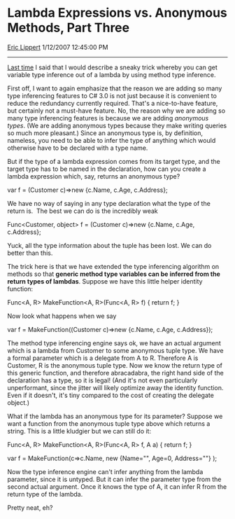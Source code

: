 # Lambda Expressions vs. Anonymous Methods, Part Three

[Eric Lippert](https://social.msdn.microsoft.com/profile/Eric%20Lippert) 1/12/2007 12:45:00 PM

-----

[Last time](http://blogs.msdn.com/ericlippert/archive/2007/01/11/lambda-expressions-vs-anonymous-methods-part-two.aspx) I said that I would describe a sneaky trick whereby you can get variable type inference out of a lambda by using method type inference.

First off, I want to again emphasize that the reason we are adding so many type inferencing features to C\# 3.0 is not just because it is convenient to reduce the redundancy currently required. That's a nice-to-have feature, but certainly not a must-have feature. No, the reason why we are adding so many type inferencing features is because we are adding *anonymous types*. (We are adding anonymous types because they make writing queries so much more pleasant.) Since an anonymous type is, by definition, nameless, you need to be able to infer the type of anything which would otherwise have to be declared with a type name.

But if the type of a lambda expression comes from its target type, and the target type has to be named in the declaration, how can you create a lambda expression which, say, returns an anonymous type?

var f = (Customer c)=\>new {c.Name, c.Age, c.Address};

We have no way of saying in any type declaration what the type of the return is.  The best we can do is the incredibly weak

Func\<Customer, object\> f = (Customer c)=\>new {c.Name, c.Age, c.Address};

Yuck, all the type information about the tuple has been lost. We can do better than this.

The trick here is that we have extended the type inferencing algorithm on methods so that **generic method type variables can be inferred from the return types of lambdas**. Suppose we have this little helper identity function:

Func\<A, R\> MakeFunction\<A, R\>(Func\<A, R\> f) { return f; }

Now look what happens when we say

var f = MakeFunction((Customer c)=\>new {c.Name, c.Age, c.Address});

The method type inferencing engine says ok, we have an actual argument which is a lambda from Customer to some anonymous tuple type. We have a formal parameter which is a delegate from A to R. Therefore A is Customer, R is the anonymous tuple type. Now we know the return type of this generic function, and therefore abracadabra, the right hand side of the declaration has a type, so it is legal\! (And it's not even particularly unperformant, since the jitter will likely optimize away the identity function. Even if it doesn't, it's tiny compared to the cost of creating the delegate object.)

What if the lambda has an anonymous type for its parameter? Suppose we want a function from the anonymous tuple type above which returns a string. This is a little kludgier but we can still do it:

Func\<A, R\> MakeFunction\<A, R\>(Func\<A, R\> f, A a) { return f; }

var f = MakeFunction(c=\>c.Name, new {Name="", Age=0, Address=""} );

Now the type inference engine can't infer anything from the lambda parameter, since it is untyped. But it can infer the parameter type from the second actual argument. Once it knows the type of A, it can infer R from the return type of the lambda.

Pretty neat, eh?

